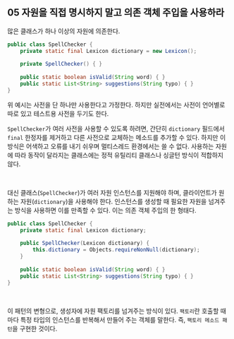 ## 05 자원을 직접 명시하지 말고 의존 객체 주입을 사용하라

많은 클래스가 하나 이상의 자원에 의존한다.

```java
public class SpellChecker {
    private static final Lexicon dictionary = new Lexicon();
    
    private SpellChecker() { }
    
    public static boolean isValid(String word) { }
    public static List<String> suggestions(String typo) { }
}
```

위 예시는 사전을 단 하나만 사용한다고 가정한다. 하지만 실전에서는 사전이 언어별로 따로 있고 테스트용 사전을 두기도 한다.

`SpellChecker`가 여러 사전을 사용할 수 있도록 하려면, 간단히 `dictionary` 필드에서 `final` 한정자를 제거하고 다른 사전으로 교체하는 메소드를 추가할 수 있다. 하지만 이 방식은 어색하고 오류를 내기 쉬우며 멀티스레드 환경에서는 쓸 수 없다. 사용하는 자원에 따라 동작이 달라지는 클래스에는 정적 유틸리티 클래스나 싱글턴 방식이 적합하지 않다.

<br />

대신 클래스(`SpellChecker`)가 여러 자원 인스턴스를 지원해야 하며, 클라이언트가 원하는 자원(`dictionary`)을 사용해야 한다. 인스턴스를 생성할 때 필요한 자원을 넘겨주는 방식을 사용하면 이를 만족할 수 있다. 이는 의존 객체 주입의 한 형태다.

```java
public class SpellChecker {
    private static final Lexicon dictionary;
    
    public SpellChecker(Lexicon dictionary) {
        this.dictionary = Objects.requireNonNull(dictionary);
    }
    
    public static boolean isValid(String word) { }
    public static List<String> suggestions(String typo) { }
}
```

<br />

이 패턴의 변형으로, 생성자에 자원 팩토리를 넘겨주는 방식이 있다. `팩토리`란 호출할 때마다 특정 타입의 인스턴스를 반복해서 만들어 주는 객체를 말한다. 즉, `팩토리 메소드 패턴`을 구현한 것이다.
